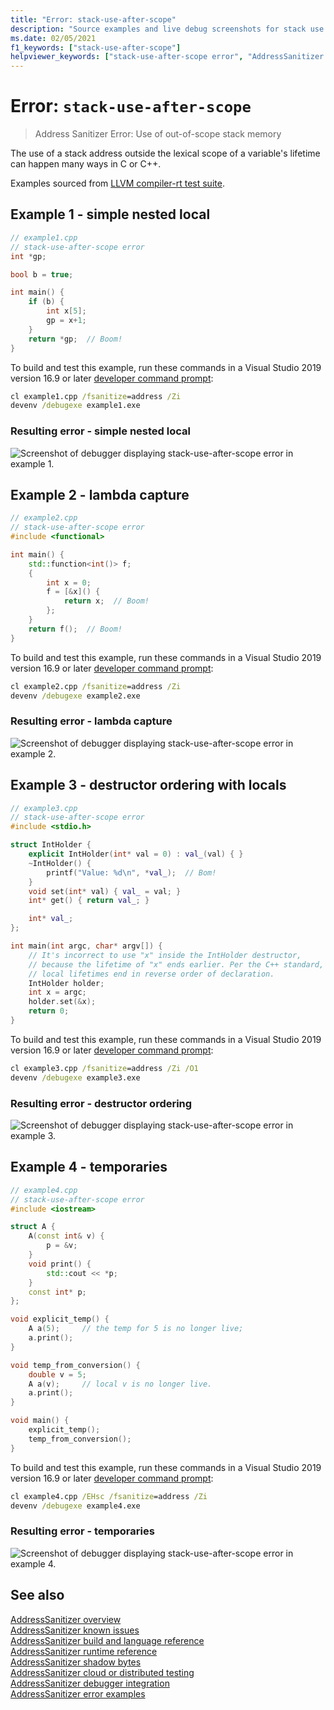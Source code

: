 ```yaml
---
title: "Error: stack-use-after-scope"
description: "Source examples and live debug screenshots for stack use after scope errors."
ms.date: 02/05/2021
f1_keywords: ["stack-use-after-scope"]
helpviewer_keywords: ["stack-use-after-scope error", "AddressSanitizer error stack-use-after-scope"]
---
```

# Error: `stack-use-after-scope`

> Address Sanitizer Error: Use of out-of-scope stack memory

The use of a stack address outside the lexical scope of a variable's lifetime can happen many ways in C or C++.

Examples sourced from [LLVM compiler-rt test suite](https://github.com/llvm/llvm-project/tree/main/compiler-rt/test/asan/TestCases).

## Example 1 - simple nested local

```cpp
// example1.cpp
// stack-use-after-scope error
int *gp;

bool b = true;

int main() {
    if (b) {
        int x[5];
        gp = x+1;
    }
    return *gp;  // Boom!
}
```

To build and test this example, run these commands in a Visual Studio 2019 version 16.9 or later [developer command prompt](../build/building-on-the-command-line.md#developer_command_prompt_shortcuts):

```cmd
cl example1.cpp /fsanitize=address /Zi
devenv /debugexe example1.exe
```

### Resulting error - simple nested local

![Screenshot of debugger displaying stack-use-after-scope error in example 1.](media/stack-use-after-scope-example-1.png)

## Example 2 - lambda capture

```cpp
// example2.cpp
// stack-use-after-scope error
#include <functional>

int main() {
    std::function<int()> f;
    {
        int x = 0;
        f = [&x]() {
            return x;  // Boom!
        };
    }
    return f();  // Boom!
}
```

To build and test this example, run these commands in a Visual Studio 2019 version 16.9 or later [developer command prompt](../build/building-on-the-command-line.md#developer_command_prompt_shortcuts):

```cmd
cl example2.cpp /fsanitize=address /Zi
devenv /debugexe example2.exe
```

### Resulting error - lambda capture

![Screenshot of debugger displaying stack-use-after-scope error in example 2.](media/stack-use-after-scope-example-2.png)

## Example 3 - destructor ordering with locals

```cpp
// example3.cpp
// stack-use-after-scope error
#include <stdio.h>

struct IntHolder {
    explicit IntHolder(int* val = 0) : val_(val) { }
    ~IntHolder() {
        printf("Value: %d\n", *val_);  // Bom!
    }
    void set(int* val) { val_ = val; }
    int* get() { return val_; }

    int* val_;
};

int main(int argc, char* argv[]) {
    // It's incorrect to use "x" inside the IntHolder destructor,
    // because the lifetime of "x" ends earlier. Per the C++ standard,
    // local lifetimes end in reverse order of declaration.
    IntHolder holder;
    int x = argc;
    holder.set(&x);
    return 0;
}
```

To build and test this example, run these commands in a Visual Studio 2019 version 16.9 or later [developer command prompt](../build/building-on-the-command-line.md#developer_command_prompt_shortcuts):

```cmd
cl example3.cpp /fsanitize=address /Zi /O1
devenv /debugexe example3.exe
```

### Resulting error - destructor ordering

![Screenshot of debugger displaying stack-use-after-scope error in example 3.](media/stack-use-after-scope-example-3.png)

## Example 4 - temporaries

```cpp
// example4.cpp
// stack-use-after-scope error
#include <iostream>

struct A {
    A(const int& v) {
        p = &v;
    }
    void print() {
        std::cout << *p;
    }
    const int* p;
};

void explicit_temp() {
    A a(5);     // the temp for 5 is no longer live;
    a.print();
}

void temp_from_conversion() {
    double v = 5;
    A a(v);     // local v is no longer live.
    a.print();
}

void main() {
    explicit_temp();
    temp_from_conversion(); 
}
```

To build and test this example, run these commands in a Visual Studio 2019 version 16.9 or later [developer command prompt](../build/building-on-the-command-line.md#developer_command_prompt_shortcuts):

```cmd
cl example4.cpp /EHsc /fsanitize=address /Zi
devenv /debugexe example4.exe
```

### Resulting error - temporaries

![Screenshot of debugger displaying stack-use-after-scope error in example 4.](media/stack-use-after-scope-example-4.png)

## See also

[AddressSanitizer overview](./asan.md)\
[AddressSanitizer known issues](./asan-known-issues.md)\
[AddressSanitizer build and language reference](./asan-building.md)\
[AddressSanitizer runtime reference](./asan-runtime.md)\
[AddressSanitizer shadow bytes](./asan-shadow-bytes.md)\
[AddressSanitizer cloud or distributed testing](./asan-offline-crash-dumps.md)\
[AddressSanitizer debugger integration](./asan-debugger-integration.md)\
[AddressSanitizer error examples](./asan-error-examples.md)
